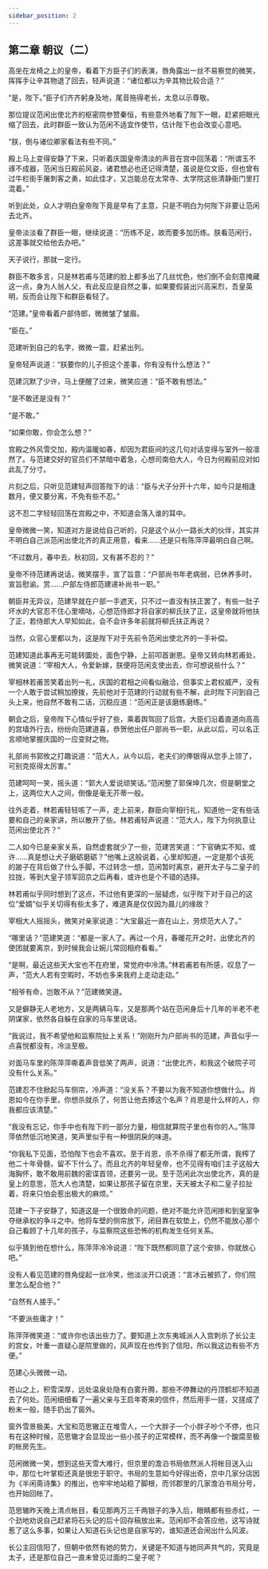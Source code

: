 ```yaml
---
sidebar_position: 2
---
```


## 第二章 **朝议（二）**

高坐在龙椅之上的皇帝，看着下方臣子们的表演，唇角露出一丝不易察觉的微笑，挥挥手让辛其物退了回去，轻声说道：“诸位都以为辛其物比较合适？”

“是，陛下。”臣子们齐齐躬身及地，尾音拖得老长，太息以示尊敬。

那位提议范闲出使北齐的枢密院参赞秦恒，有些意外地看了陛下一眼，赶紧把眼光缩了回去，此时群臣一致认为范闲不适宜作使节，估计陛下也会改变心意吧。

“朕，倒与诸位卿家看法有些不同。”

殿上马上变得安静了下来，只听着庆国皇帝清淡的声音在宫中回荡着：“所谓玉不琢不成器，范闲当日殿前风姿，诸君想必也还记得清楚，虽说是位文臣，但也曾有过牛栏街手屠刺客之勇，如此佳才，又岂能总在太常寺、太学院这些清静衙门里打混着。”

听到此处，众人才明白皇帝陛下竟是早有了主意，只是不明白为何陛下非要让范闲去北齐。

皇帝淡淡看了群臣一眼，继续说道：“历练不足，故而要多加历练。朕看范闲行，这差事就交给他去办吧。”

天子说行，那就一定行。

群臣不敢多言，只是林若甫与范建的脸上都多出了几丝忧色，他们倒不会刻意掩藏这一点，身为人翁人父，有此反应是自然之事，如果要假装出兴高采烈，吾皇英明，反而会让陛下和群臣看轻了。

“范建。”皇帝看着户部侍郎，微微皱了皱眉。

“臣在。”

范建听到自己的名字，微微一震，赶紧出列。

皇帝轻声说道：“朕要你的儿子担这个差事，你有没有什么想法？”

范建沉默了少许，马上便醒了过来，微笑应道：“臣不敢有想法。”

“是不敢还是没有？”

“是不敢。”

“如果你敢，你会怎么想？”

宫殿之外风雪交加，殿内温暖如春，却因为君臣间的这几句对话变得与室外一般凛然了。与范建交好的官员们不禁暗中着急，心想司南伯大人，今日为何殿前应对如此乱了分寸。

片刻之后，只听见范建轻声回答陛下的话：“臣与犬子分开十六年，如今只是相逢数月，便又要分离，不免有些不忍。”

这不忍二字轻轻回荡在宫殿之中，不知道会落入谁的耳中。

皇帝微微一笑，知道对方是说给自己听的，只是这个从小一路长大的伙伴，其实并不明白自己派范闲出使北齐的真正用意，看来……还是只有陈萍萍最明白自己啊。

“不过数月，春中去，秋初回，又有甚不忍的？”

皇帝不待范建再说话，微笑摆手，宣了旨意：“户部尚书年老病弱，已休养多时，宣旨慰谕。赏……户部左侍郎范建递补尚书一职。”

朝臣并无异议，范建早就在户部一手遮天，只不过一直没有扶正罢了，有些一肚子坏水的大官忍不住心里嘀咕，心想范侍郎才将自家的柳氏扶了正，这皇帝就将他扶了正，若侍郎大人早知如此，会不会许多年前就将柳氏扶正再说？

当然，众官心里都以为，这是陛下对于先前令范闲出使北齐的一手补偿。

范建知道此事再无可能转圜处，面色宁静，上前叩首谢恩。皇帝又转向林若甫处，微笑说道：“宰相大人，令爱新嫁，朕便将范闲支使出去，你可想说些什么？”

宰相林若甫苦笑着出列一礼，庆国的君相之间看似融洽，但事实上君权威严，没有一个人敢于尝试稍加撩拨，先前他对于范建的行动就有些不解，此时陛下问到自己头上来，他自然不敢有二话，沉稳应道：“范闲正是该磨练磨练。”

朝会之后，皇帝陛下心情似乎好了些，乘着舆驾回了后宫。大臣们沿着直道向高高的宫墙外行去，纷纷向范建道喜，恭贺他出任户部尚书一职，从此以后，可以名正言顺地掌握庆国的一应变财之物。

礼部尚书郭攸之打趣说道：“范大人，从今以后，老夫们的俸银得从您手上领了，可别克抠得太厉害。”

范建呵呵一笑，摇头道：“郭大人爱说顽笑话。”范闲整了郭保坤几次，但是朝堂之上，这两位大人之间，倒像是毫无芥蒂一般。

往外走着，林若甫轻轻咳了一声，走上前来，群臣向宰相行礼，知道他一定有些话要和自己的亲家讲，所以散开了些。林若甫轻声说道：“范大人，陛下为何执意让范闲出使北齐？”

二人如今已是亲家关系，自然虚套就少了一些，范建苦笑道：“下官确实不知，或许……真是想让犬子磨砺磨砺？”他嘴上这般说着，心里却知道，一定是那个该死的跛子在背后做了什么手脚，不过转念一想，范闲暂时离京，避开太子与二皇子的拉拢，等到大皇子领军回京之后再看，或许也是个不错的选择。

林若甫似乎同时想到了这点，不过他有更深的一层疑虑，似乎陛下对于自己的这位“爱婿”似乎关切得有些太多了，难道真是仅仅因为晨儿的缘故？

宰相大人摇摇头，微笑对亲家说道：“大宝最近一直在山上，劳烦范大人了。”

“哪里话？”范建笑道：“都是一家人了。再过一个月，春暖花开之时，出使北齐的使团就要离京，到时候我会让婉儿常回相府看看。”

“是啊，最近这些天大宝也不在府里，常觉府中冷清。”林若甫若有所感，叹息了一声，“范大人若有空暇时，不妨也多来我府上走动走动。”

“相爷有命，岂敢不从？”范建微笑道。

又是僻静无人老地方，又是两辆马车，又是那两个站在范闲身后十几年的半老不老阴谋家，依然各自躲在自家的马车里说话。

“我说过，我不希望他和监察院扯上关系！”刚刚升为户部尚书的范建，声音似乎一点喜悦都没有，冷淡至极。

对面马车里的陈萍萍嘶着声音低笑了两声，说道：“出使北齐，和我这个破院子可没有什么关系。”

范建忍不住掀起马车侧帘，冷声道：“没关系？不要以为我不知道你想做什么。肖恩如今在你手里，你想杀就杀了，何苦让他去搏这个名声？肖恩是什么样的人，你我都应该清楚。”

“我没有忘记，你手中也有陛下的一部分力量，相信就算院子里也有你的人。”陈萍萍依然低沉地笑道，笑声里似乎有一种很阴戾的味道。

“你我私下见面，恐怕陛下也会不喜欢。至于肖恩，杀不杀得了都无所谓，我榨了他二十年骨髓，留不下什么了。而且北齐的年轻皇帝，也不见得有咱们主子这般大海胸怀，敢不敢用前魏的密谍首领，还要另一说。至于范闲此次出使北齐，真的是皇上的意思，范大人也清楚，如果让那孩子留在京里，天天被太子和二皇子拉扯着，将来只怕会惹出极大的麻烦。”

范建一下子安静了，知道这是一个很致命的问题，绝对不能允许范闲掺和到皇室争夺继承权的争斗之中。他将车壁的侧帘放下，闭目靠在软垫上，仍然不能放心那个自己看顾了十几年的孩子，与监察院这些恐怖的机构发生任何关系。

似乎猜到他在想什么，陈萍萍冷冷说道：“陛下既然都同意了这个安排，你就放心吧。”

没有人看见范建的唇角绽起一丝冷笑，他淡淡开口说道：“言冰云被抓了，你们院里怎么配合他？”

“自然有人接手。”

“不要派些庸才！”

陈萍萍微笑道：“或许你也该出些力了。要知道上次东夷城派人入宫刺杀了长公主的宫女，叶重一直疑心是院里做的，风声现在也传到了信阳，所以我这边有些不方便。”

范建心头微微一动。

苍山之上，积雪深厚，远处温泉处隐有白雾升腾，那些不停舞动的丹顶鹤却不知道去了何处。范闲细细看了一遍父亲与王启年寄来的信件，然后用手一搓，又搓成了粉末一般，随手扔出了窗外。

窗外雪景极美，大宝和范思辙正在堆雪人，一个大胖子一个小胖子吵个不停，也只有在这种时候，范思辙才会显现出一些小孩子的正常模样，而不再像一个酸腐至极的帐房先生。

范闲微微一笑，想到这些天雪大难行，但京里的澹泊书局依然派人将帐目送入山中，那位七叶掌柜还真是很忠于职守。书局的生意如今好得出奇，京中几家分店因为《半闲斋诗集》的推出，也牢牢地站稳了脚根，而邻郡里的几家澹泊书局分号，也开始回帐了。

范思辙昨天晚上清点帐目，看见那两万三千两银子的净入后，眼睛都有些赤红，一个劲地劝说自己赶紧将石头记的后十回存稿放出来。范闲却不会答应他，这写诗就惹了这么多事，如果让人知道石头记也是自家写的，谁知道还会闹出什么风波。

长公主回信阳了，但朝中依然有她的势力，关键是不知道与她同声共气的，究竟是太子，还是那位自己一直未曾见过面的二皇子呢？

